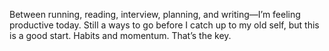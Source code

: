 
Between running, reading, interview, planning, and writing—I’m feeling productive today. Still a ways to go before I catch up to my old self, but this is a good start. Habits and momentum. That’s the key.
